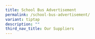 ```yaml
---
title: School Bus Advertisement
permalink: /school-bus-advertisement/
variant: tiptap
description: ""
third_nav_title: Our Suppliers
---
```

